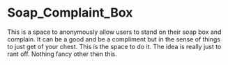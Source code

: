 # Soap_Complaint_Box


This is a space to anonymously allow users to stand on their soap box and complain. It can be a good and be a compliment but in the sense of things to just get of your chest. This is the space to do it. The idea is really just to rant off. Nothing fancy other then this. 
